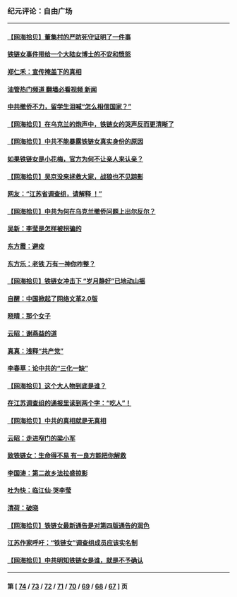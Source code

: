 ### 纪元评论：自由广场
---
#### [【网海拾贝】董集村的严防死守证明了一件事](../../pages/nsc993/n13621552.md?03050330) 
#### [铁链女事件带给一个大陆女博士的不安和愤怒](../../pages/nsc993/n13621510.md?03050330) 
#### [郑仁禾：宣传掩盖下的真相](../../pages/nsc993/n13619943.md?03050330) 
#### [油管热门频道 翻墙必看视频 新闻](ok?03050330)
#### [中共撤侨不力，留学生泪喊“怎么相信国家？”](../../pages/nsc993/n13619641.md?03050330) 
#### [【网海拾贝】在乌克兰的炮声中，铁链女的哭声反而更清晰了](../../pages/nsc993/n13619568.md?03050330) 
#### [【网海拾贝】中共不能暴露铁链女真实身份的原因](../../pages/nsc993/n13616093.md?03050330) 
#### [如果铁链女是小花梅，官方为何不让亲人来认亲？](../../pages/nsc993/n13616043.md?03050330) 
#### [【网海拾贝】吴京没来拯救大家，战狼也不见踪影](../../pages/nsc993/n13613477.md?03050330) 
#### [网友：“江苏省调查组，请解释 ！”](../../pages/nsc993/n13613447.md?03050330) 
#### [【网海拾贝】中共为何在乌克兰撤侨问题上出尔反尔？](../../pages/nsc993/n13610621.md?03050330) 
#### [吴新：李莹是怎样被拐骗的](../../pages/nsc993/n13611171.md?03050330) 
#### [东方霞：避疫](../../pages/nsc993/n13611148.md?03050330) 
#### [东方乐：老铁 万有一神你咋整？](../../pages/nsc993/n13610798.md?03050330) 
#### [【网海拾贝】铁链女冲击下 “岁月静好”已地动山摇](../../pages/nsc993/n13608403.md?03050330) 
#### [自醒：中国掀起了网络文革2.0版](../../pages/nsc993/n13608529.md?03050330) 
#### [晓晴：那个女子](../../pages/nsc993/n13608462.md?03050330) 
#### [云昭：谢燕益的道](../../pages/nsc993/n13607391.md?03050330) 
#### [真真：浅释“共产党”](../../pages/nsc993/n13607020.md?03050330) 
#### [李春草：论中共的“三化一缺”](../../pages/nsc993/n13607010.md?03050330) 
#### [【网海拾贝】这个大人物到底是谁？](../../pages/nsc993/n13606832.md?03050330) 
#### [在江苏调查组的通报里读到两个字：“吃人”！](../../pages/nsc993/n13606845.md?03050330) 
#### [【网海拾贝】中共的真相就是无真相](../../pages/nsc993/n13604783.md?03050330) 
#### [云昭：走进窄门的梁小军](../../pages/nsc993/n13605425.md?03050330) 
#### [致铁链女：生命得不易 有一良方能把你解救](../../pages/nsc993/n13604685.md?03050330) 
#### [李国涛：第二故乡法拉盛掠影](../../pages/nsc993/n13601709.md?03050330) 
#### [吐为快：临江仙·哭李莹](../../pages/nsc993/n13601690.md?03050330) 
#### [清荷：破晓](../../pages/nsc993/n13601661.md?03050330) 
#### [【网海拾贝】铁链女最新通告是对第四版通告的润色](../../pages/nsc993/n13601559.md?03050330) 
#### [江苏作家呼吁：“铁链女”调查组成员应该实名制](../../pages/nsc993/n13598975.md?03050330) 
#### [【网海拾贝】中共明知铁链女是谁，就是不予确认](../../pages/nsc993/n13598912.md?03050330) 

---
#### 第 [ [74](./74.md?03050330) / [73](./73.md?03050330) / [72](./72.md?03050330) / [71](./71.md?03050330) / [70](./70.md?03050330) / [69](./69.md?03050330) / [68](./68.md?03050330) / [67](./67.md?03050330) ] 页
